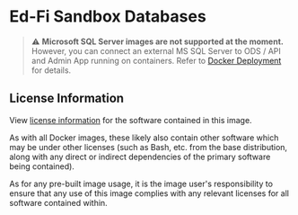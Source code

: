# Ed-Fi Sandbox Databases

> :warning: **Microsoft SQL Server images are not supported at the moment.** However, you can connect an external MS SQL Server to ODS / API and Admin App running on containers. Refer to [Docker Deployment](https://techdocs.ed-fi.org/display/EDFITOOLS/Docker+Deployment) for details.
 
## License Information
View [license information](https://github.com/Ed-Fi-Alliance-OSS/Ed-Fi-ODS-Docker/blob/main/LICENSE) for the software contained in this image.

As with all Docker images, these likely also contain other software which may be under other licenses (such as Bash, etc. from the base distribution, along with any direct or indirect dependencies of the primary software being contained).

As for any pre-built image usage, it is the image user's responsibility to ensure that any use of this image complies with any relevant licenses for all software contained within.